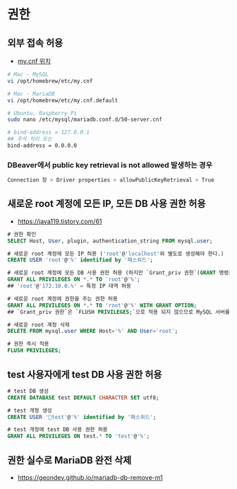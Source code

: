 # 권한
## 외부 접속 허용
* [my.cnf 위치](https://docs.3rdeyesys.com/database/ncloud_database_mysql_mariadb_config_my_cnf.html#mysql)
```sh
# Mac - MySQL
vi /opt/homebrew/etc/my.cnf

# Mac - MariaDB
vi /opt/homebrew/etc/my.cnf.default

# Ubuntu, Raspberry Pi
sudo nano /etc/mysql/mariadb.conf.d/50-server.cnf
```
```sh
# bind-address = 127.0.0.1
## 주석 처리 또는
bind-address = 0.0.0.0
```

### DBeaver에서 public key retrieval is not allowed 발생하는 경우
```sh
Connection 창 > Driver properties > allowPublicKeyRetrieval > True
```

## 새로운 root 계정에 모든 IP, 모든 DB 사용 권한 허용
* https://java119.tistory.com/61
```sql
# 권한 확인
SELECT Host, User, plugin, authentication_string FROM mysql.user;

# 새로운 root 계정에 모든 IP 허용 ('root'@'localhost'와 별도로 생성해야 한다.)
CREATE USER 'root'@'%' identified by '패스워드';

# 새로운 root 계정에 모든 DB 사용 권한 허용 (하지만 `Grant_priv 권한`(GRANT 명령을 사용하는 권한)만 들어가지 않는다.)
GRANT ALL PRIVILEGES ON *.* TO 'root'@'%';
## 'root'@'172.10.0.%' = 특정 IP 대역 허용

# 새로운 root 계정에 권한을 주는 권한 허용
GRANT ALL PRIVILEGES ON *.* TO 'root'@'%' WITH GRANT OPTION;
## `Grant_priv 권한`은 `FLUSH PRIVILEGES;`으로 적용 되지 않으므로 MySQL 서버를 재시작 한다.

# 새로운 root 계정 삭제
DELETE FROM mysql.user WHERE Host='%' AND User='root';

# 권한 즉시 적용
FLUSH PRIVILEGES;
```

## test 사용자에게 test DB 사용 권한 허용
```sql
# test DB 생성
CREATE DATABASE test DEFAULT CHARACTER SET utf8;

# test 개정 생성
CREATE USER 'test'@'%' identified by '패스워드';

# test 개정에 test DB 사용 권한 허용
GRANT ALL PRIVILEGES ON test.* TO 'test'@'%';
```

## 권한 실수로 MariaDB 완전 삭제
* https://geondev.github.io/mariadb-db-remove-m1
